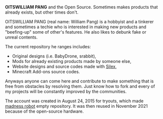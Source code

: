 **OITSWILLIAM PANG** and the Open Source. Sometimes makes products that already exists, but other times don't.

OITSWILLIAM PANG (real name: William Pang) is a hobbyist and a tinkerer and sometimes a techie who is interested in making new products and "beefing-up" some of other's features. He also likes to debunk fake or unreal contents.

The current repository he ranges includes:
* Original designs (i.e. BabyDrone, srabbit),
* Mods for already existing products made by someone else,
* Website designs and source codes made with [Silex](https://github.com/silexlabs/Silex),
* Minecraft Add-ons source codes.

Anyways anyone can come here and contribute to make something that is free from obstacles by resolving them. Just know how to fork and every of my projects will be constantly improved by the communities.

The account was created in August 24, 2015 for tryouts, which made [madness robot](https://github.com/Bunny350/madness-robot) empty repository. It was then reused in November 2021 because of the open-source hardware.
